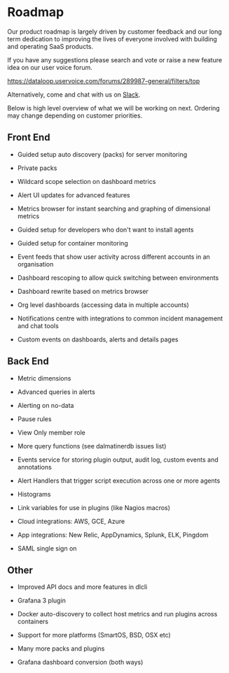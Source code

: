 # Roadmap

Our product roadmap is largely driven by customer feedback and our long term dedication to improving the lives of everyone involved with building and operating SaaS products.

If you have any suggestions please search and vote or raise a new feature idea on our user voice forum.

<https://dataloop.uservoice.com/forums/289987-general/filters/top>

Alternatively, come and chat with us on [Slack](https://slack.dataloop.io).

Below is high level overview of what we will be working on next. Ordering may change depending on customer priorities.

 

## Front End

- Guided setup auto discovery (packs) for server monitoring

- Private packs

- Wildcard scope selection on dashboard metrics

- Alert UI updates for advanced features

- Metrics browser for instant searching and graphing of dimensional metrics

- Guided setup for developers who don't want to install agents

- Guided setup for container monitoring

- Event feeds that show user activity across different accounts in an organisation

- Dashboard rescoping to allow quick switching between environments

- Dashboard rewrite based on metrics browser

- Org level dashboards (accessing data in multiple accounts)

- Notifications centre with integrations to common incident management and chat tools

- Custom events on dashboards, alerts and details pages

 

## Back End

- Metric dimensions

- Advanced queries in alerts

- Alerting on no-data

- Pause rules

- View Only member role

- More query functions (see dalmatinerdb issues list)

- Events service for storing plugin output, audit log, custom events and annotations

- Alert Handlers that trigger script execution across one or more agents

- Histograms

- Link variables for use in plugins (like Nagios macros)

- Cloud integrations: AWS, GCE, Azure

- App integrations: New Relic, AppDynamics, Splunk, ELK, Pingdom

- SAML single sign on

 

## Other

- Improved API docs and more features in dlcli

- Grafana 3 plugin

- Docker auto-discovery to collect host metrics and run plugins across containers

- Support for more platforms (SmartOS, BSD, OSX etc)

- Many more packs and plugins

- Grafana dashboard conversion (both ways)
